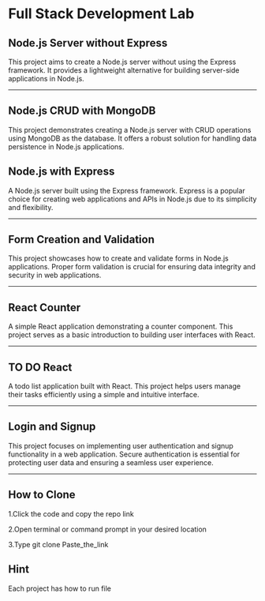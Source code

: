 # Full Stack Development Lab 

## Node.js Server without Express

This project aims to create a Node.js server without using the Express framework. It provides a lightweight alternative for building server-side applications in Node.js.


---

## Node.js CRUD with MongoDB

This project demonstrates creating a Node.js server with CRUD operations using MongoDB as the database. It offers a robust solution for handling data persistence in Node.js applications.




## Node.js with Express

A Node.js server built using the Express framework. Express is a popular choice for creating web applications and APIs in Node.js due to its simplicity and flexibility.



---

## Form Creation and Validation

This project showcases how to create and validate forms in Node.js applications. Proper form validation is crucial for ensuring data integrity and security in web applications.



---

## React Counter

A simple React application demonstrating a counter component. This project serves as a basic introduction to building user interfaces with React.



---

## TO DO React

A todo list application built with React. This project helps users manage their tasks efficiently using a simple and intuitive interface.



---

## Login and Signup

This project focuses on implementing user authentication and signup functionality in a web application. Secure authentication is essential for protecting user data and ensuring a seamless user experience.


---

## How to Clone


1.Click the code and copy the repo link

2.Open terminal or command prompt in your desired location

3.Type  git clone Paste_the_link


## Hint
Each project has how to run file 
